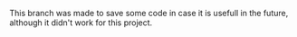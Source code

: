 This branch was made to save some code in case it is usefull in the future, although it didn't work for this project.

